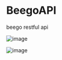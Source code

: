 # BeegoAPI

beego restful api

![image](https://github.com/nacker/beegoTestAPI/blob/master/images/api.png)

![image](https://github.com/nacker/beegoTestAPI/blob/master/images/postman.png)